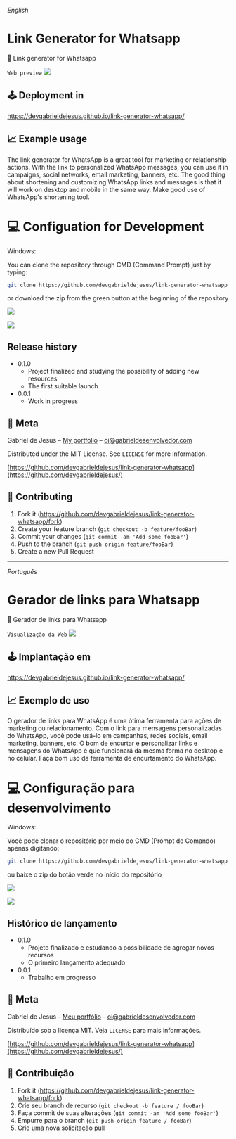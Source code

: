 _English_

# Link Generator for Whatsapp

🔗 Link generator for Whatsapp

`Web preview`
![](images/web-preview.gif)

## 🕹 Deployment in
https://devgabrieldejesus.github.io/link-generator-whatsapp/

## 📈 Example usage

The link generator for WhatsApp is a great tool for marketing or relationship actions. With the link to personalized WhatsApp messages, you can use it in campaigns, social networks, email marketing, banners, etc. The good thing about shortening and customizing WhatsApp links and messages is that it will work on desktop and mobile in the same way. Make good use of WhatsApp's shortening tool.

# 💻 Configuation for Development

Windows:

You can clone the repository through CMD (Command Prompt) just by typing:

```sh
git clone https://github.com/devgabrieldejesus/link-generator-whatsapp
```

or download the zip from the green button at the beginning of the repository

![](images/clone.png)

![](images/clone-zip.png)

## Release history

* 0.1.0
    * Project finalized and studying the possibility of adding new resources
    * The first suitable launch
* 0.0.1
    * Work in progress

## 📝 Meta

Gabriel de Jesus – [My portfolio](https://www.gabrieldesenvolvedor.com/) – oi@gabrieldesenvolvedor.com

Distributed under the MIT License. See `LICENSE` for more information.

[https://github.com/devgabrieldejesus/link-generator-whatsapp](https://github.com/devgabrieldejesus/)

## 🚀 Contributing

1. Fork it (<https://github.com/devgabrieldejesus/link-generator-whatsapp/fork>)
2. Create your feature branch (`git checkout -b feature/fooBar`)
3. Commit your changes (`git commit -am 'Add some fooBar'`)
4. Push to the branch (`git push origin feature/fooBar`)
5. Create a new Pull Request

---

_Português_

# Gerador de links para Whatsapp

🔗 Gerador de links para Whatsapp

`Visualização da Web`
![](images/web-preview.gif)

## 🕹 Implantação em
https://devgabrieldejesus.github.io/link-generator-whatsapp/

## 📈 Exemplo de uso

O gerador de links para WhatsApp é uma ótima ferramenta para ações de marketing ou relacionamento. Com o link para mensagens personalizadas do WhatsApp, você pode usá-lo em campanhas, redes sociais, email marketing, banners, etc. O bom de encurtar e personalizar links e mensagens do WhatsApp é que funcionará da mesma forma no desktop e no celular. Faça bom uso da ferramenta de encurtamento do WhatsApp.

# 💻 Configuração para desenvolvimento

Windows:

Você pode clonar o repositório por meio do CMD (Prompt de Comando) apenas digitando:

```sh
git clone https://github.com/devgabrieldejesus/link-generator-whatsapp
```

ou baixe o zip do botão verde no início do repositório

![](images/clone.png)

![](images/clone-zip.png)

## Histórico de lançamento

* 0.1.0
    * Projeto finalizado e estudando a possibilidade de agregar novos recursos
    * O primeiro lançamento adequado
* 0.0.1
    * Trabalho em progresso

## 📝 Meta

Gabriel de Jesus - [Meu portfólio](https://www.gabrieldesenvolvedor.com/) - oi@gabrieldesenvolvedor.com

Distribuído sob a licença MIT. Veja `LICENSE` para mais informações.

[https://github.com/devgabrieldejesus/link-generator-whatsapp](https://github.com/devgabrieldejesus/)

## 🚀 Contribuição

1. Fork it (<https://github.com/devgabrieldejesus/link-generator-whatsapp/fork>)
2. Crie seu branch de recurso (`git checkout -b feature / fooBar`)
3. Faça commit de suas alterações (`git commit -am 'Add some fooBar'`)
4. Empurre para o branch (`git push origin feature / fooBar`)
5. Crie uma nova solicitação pull
